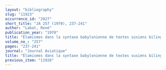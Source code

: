 ```yaml
---
layout: "bibliography"
slug: "11923"
occurrence_id: "2027"
short_title: "JA 257 (1970), 237-241"
author: "Labat, René"
publication_year: "1970"
title: "Èlamismes dans la syntaxe babylonienne de textes susiens bilingues"
volume_no_: "257"
pages: "237-241"
journal: "Journal Asiatique"
title: "Èlamismes dans la syntaxe babylonienne de textes susiens bilingues"
previous_item: "11926"
---
```

